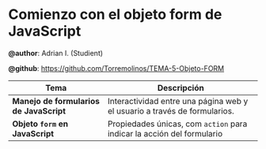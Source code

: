 
# Comienzo con el objeto form de JavaScript

**@author**: Adrian I. (Studient)

**@github**: https://github.com/Torremolinos/TEMA-5-Objeto-FORM

| Tema      | Descripción | 
|-----------|-------------|
| **Manejo de formularios de JavaScript** | Interactividad entre una página web y el usuario a través de formularios.
| **Objeto `form` en JavaScript**| Propiedades únicas, com `action` para indicar la acción del formulario |

